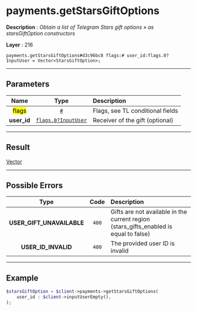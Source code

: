 # payments.getStarsGiftOptions

**Description** : *Obtain a list of Telegram Stars gift options &raquo; as starsGiftOption constructors*

**Layer** : 216

```tl
payments.getStarsGiftOptions#d3c96bc8 flags:# user_id:flags.0?InputUser = Vector<StarsGiftOption>;
```

---

## Parameters

| Name | Type | Description |
| :---: | :---: | :--- |
| <mark>flags</mark> | [`#`](type/#) | Flags, see TL conditional fields |
| **user_id** | [`flags.0?InputUser`](type/InputUser) | Receiver of the gift (optional) |

---

## Result

[Vector<StarsGiftOption>](type/StarsGiftOption)

---

## Possible Errors

| Type | Code | Description |
| :---: | :---: | :--- |
| **USER_GIFT_UNAVAILABLE** | `400` | Gifts are not available in the current region (stars_gifts_enabled is equal to false) |
| **USER_ID_INVALID** | `400` | The provided user ID is invalid |

---

## Example

```php
$starsGiftOption = $client->payments->getStarsGiftOptions(
	user_id : $client->inputUserEmpty(),
);
```